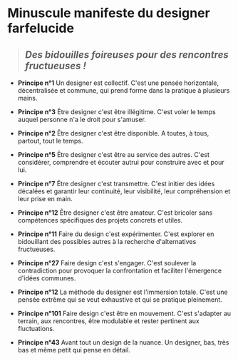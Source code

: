 # Minuscule manifeste du designer farfelucide

> ## *Des bidouilles foireuses pour des rencontres fructueuses !*

* **Principe n°1**
Un designer est collectif.
C'est une pensée horizontale, décentralisée et commune, qui prend forme dans la pratique à plusieurs mains.

* **Principe n°3**
Être designer c'est être illégitime.
C'est voler le temps auquel personne n'a le droit pour s'amuser.

* **Principe n°2**
Être designer c'est être disponible.
A toutes, à tous, partout, tout le temps.

* **Principe n°5**
Être designer c'est être au service des autres.
C'est considérer, comprendre et écouter autrui pour construire avec et pour lui.

* **Principe n°7**
Être designer c'est transmettre.
C'est initier des idées décalées et garantir leur continuité, leur visibilité, leur compréhension et leur prise en main.

* **Principe n°12**
Être designer c'est être amateur.
C'est bricoler sans compétences spécifiques des projets concrets et utiles.

* **Principe n°11**
Faire du design c'est expérimenter.
C'est explorer en bidouillant des possibles autres à la recherche d'alternatives fructueuses.

* **Principe n°27**
Faire design c'est s'engager.
C'est soulever la contradiction pour provoquer la confrontation et faciliter l'émergence d'idées communes.

* **Principe n°12**
La méthode du designer est l'immersion totale.
C'est une pensée extrême qui se veut exhaustive et qui se pratique pleinement.

* **Principe n°101**
Faire design c'est être en mouvement.
C'est s'adapter au terrain, aux rencontres, être modulable et rester pertinent aux fluctuations.

* **Principe n°43**
Avant tout un design de la nuance.
Un designer, bas, très bas et même petit qui pense en détail.
<br>
<br>
